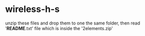 # wireless-h-s
unzip these files and drop them to one the same folder, then read '__README__.txt' file which is inside the '2elements.zip'
